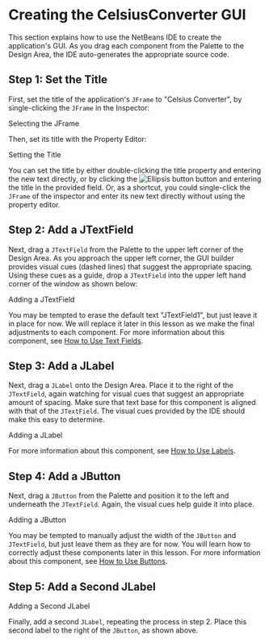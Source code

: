 
# Creating the CelsiusConverter GUI

This section explains how to use the NetBeans IDE to create the application's GUI. As you drag each component from the Palette to the Design Area, the IDE auto-generates the appropriate source code.

<a name="a7a" id="a7a"></a>

## Step 1: Set the Title

First, set the title of the application's `JFrame` to "Celsius Converter", by single-clicking the `JFrame` in the Inspector:

Selecting the JFrame

Then, set its title with the Property Editor:

Setting the Title

You can set the title by either double-clicking the title property and entering the new text directly, or by clicking the <img alt="Ellipsis button" src="../../figures/uiswing/learn/nb-swing-11b.png" /> button and entering the title in the provided field. Or, as a shortcut, you could single-click the `JFrame` of the inspector and enter its new text directly without using the property editor. <a name="a14" id="a14"></a>

## Step 2: Add a JTextField

Next, drag a `JTextField` from the Palette to the upper left corner of the Design Area. As you approach the upper left corner, the GUI builder provides visual cues (dashed lines) that suggest the appropriate spacing. Using these cues as a guide, drop a `JTextField` into the upper left hand corner of the window as shown below:

Adding a JTextField

You may be tempted to erase the default text "JTextField1", but just leave it in place for now. We will replace it later in this lesson as we make the final adjustments to each component. For more information about this component, see 
[How to Use Text Fields](../components/textfield.html). <a name="a15" id="a15"></a>

## Step 3: Add a JLabel

Next, drag a `JLabel` onto the Design Area. Place it to the right of the `JTextField`, again watching for visual cues that suggest an appropriate amount of spacing. Make sure that text base for this component is aligned with that of the `JTextField`. The visual cues provided by the IDE should make this easy to determine.

Adding a JLabel

For more information about this component, see 
[How to Use Labels](../components/label.html). <a name="a16" id="a16"></a>

## Step 4: Add a JButton

Next, drag a `JButton` from the Palette and position it to the left and underneath the `JTextField`. Again, the visual cues help guide it into place.

Adding a JButton

You may be tempted to manually adjust the width of the `JButton` and `JTextField`, but just leave them as they are for now. You will learn how to correctly adjust these components later in this lesson. For more information about this component, see 
[How to Use Buttons](../components/button.html). <a name="a17" id="a17"></a>

## Step 5: Add a Second JLabel

Adding a Second JLabel

Finally, add a second `JLabel`, repeating the process in step 2. Place this second label to the right of the `JButton`, as shown above.
